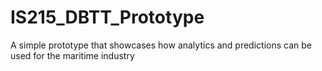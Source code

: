 # IS215_DBTT_Prototype
A simple prototype that showcases how analytics and predictions can be used for the maritime industry
